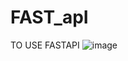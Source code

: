 # FAST_apI
TO USE FASTAPI
![image](https://github.com/user-attachments/assets/6274c142-2879-433d-abb8-09cfb9d41e2a)
